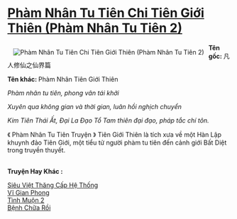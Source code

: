<a href="https://utruyen.com/truyen/pham-nhan-tu-tien-chi-tien-gioi-thien-pham-nhan-tu-tien-2/17517/" title="Phàm Nhân Tu Tiên Chi Tiên Giới Thiên (Phàm Nhân Tu Tiên 2)"><h1>Phàm Nhân Tu Tiên Chi Tiên Giới Thiên (Phàm Nhân Tu Tiên 2)</h1></a><div style="display:table"><img align="right" style="float: left; padding: 10px;" src="https://utruyen.com/images/story/200x260/pham-nhan-tu-tien-chi-tien-gioi-thien-pham-nhan-tu-tien-2.jpg" alt="Phàm Nhân Tu Tiên Chi Tiên Giới Thiên (Phàm Nhân Tu Tiên 2)"><b>Tên gốc: </b>凡人修仙之仙界篇<p></p><b>Tên khác: </b>Phàm Nhân Tiên Giới Thiên<p></p><i>Phàm nhân tu tiên, phong vân tái khởi<p></p>Xuyên qua không gian và thời gian, luân hồi nghịch chuyển<p></p>Kim Tiên Thái Ất, Đại La Đạo Tổ Tam thiên đại đạo, pháp tắc chí tôn.</i><p></p>《 Phàm Nhân Tu Tiên Truyện 》 Tiên Giới Thiên là tích xưa về một Hàn Lập khuynh đảo Tiên Giới, một tiểu tử người phàm tu tiên đến cảnh giới Bất Diệt trong truyền thuyết.</div><p><br><b>Truyện Hay Khác :</b></p><a href="https://utruyen.com/truyen/sieu-viet-thang-cap-he-thong/16817/" alt="Siêu Việt Thăng Cấp Hệ Thống">Siêu Việt Thăng Cấp Hệ Thống</a><br/><a href="https://github.com/quanluxury/ngontinhhot/tree/master/truyenhay/17624/" alt="Vĩ Gian Phong">Vĩ Gian Phong</a><br/><a href="https://github.com/quanluxury/ngontinhhot/tree/master/truyenhay/20894/" alt="Tình Muộn 2">Tình Muộn 2</a><br/><a href="https://www.wattpad.com/story/197427863-b%E1%BB%87nh-ch%E1%BB%AFa-r%E1%BB%93i" alt="Bệnh Chữa Rồi">Bệnh Chữa Rồi</a><br/>